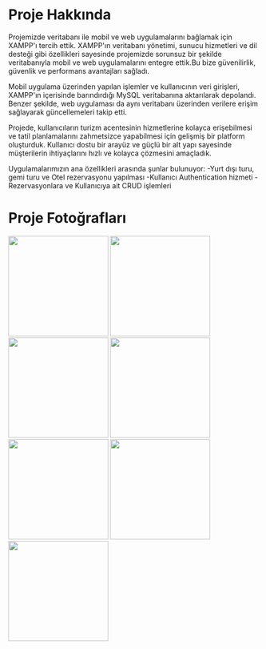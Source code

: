 <h1>Proje Hakkında</h1>
<p>Projemizde veritabanı ile mobil ve web uygulamalarını bağlamak için XAMPP'ı tercih ettik. XAMPP'ın veritabanı yönetimi, sunucu hizmetleri ve dil desteği gibi özellikleri sayesinde projemizde sorunsuz bir şekilde veritabanıyla mobil ve web uygulamalarını entegre ettik.Bu bize güvenilirlik, güvenlik ve performans avantajları sağladı.</p>
<p>Mobil uygulama üzerinden yapılan işlemler ve kullanıcının veri girişleri, XAMPP'ın içerisinde barındırdığı MySQL veritabanına aktarılarak depolandı. Benzer şekilde, web uygulaması da aynı veritabanı üzerinden verilere erişim sağlayarak güncellemeleri takip etti.</p>
<p>Projede, kullanıcıların turizm acentesinin hizmetlerine kolayca erişebilmesi ve tatil planlamalarını zahmetsizce yapabilmesi için gelişmiş bir platform oluşturduk. Kullanıcı dostu bir arayüz ve güçlü bir alt yapı sayesinde müşterilerin ihtiyaçlarını hızlı ve kolayca çözmesini amaçladık.</p>
<p>Uygulamalarımızın ana özellikleri arasında şunlar bulunuyor:
 -Yurt dışı turu, gemi turu ve Otel rezervasyonu yapılması
 -Kullanıcı Authentication hizmeti
 -Rezervasyonlara ve Kullanıcıya ait CRUD işlemleri</p>

 <h1>Proje Fotoğrafları</h1>
 <img src="https://github.com/user-attachments/assets/8acfa1da-56b4-4cde-b922-62825a612a99" width="200">
 <img src="https://github.com/user-attachments/assets/591fbf91-7c84-4714-8b95-f4eeb7ccc3f9" width="200">
 <img src="https://github.com/user-attachments/assets/db00d2dd-58d6-4f48-8dc4-f49bf4082a78" width="200">
 <img src="https://github.com/user-attachments/assets/0abded82-eada-42ef-99a9-403f22093bd6" width="200">
 <img src="https://github.com/user-attachments/assets/a208e0ea-3f6f-48dc-a272-5b89418ba24e" width="200">
 <img src="https://github.com/user-attachments/assets/ee441fd1-e5c0-4b09-adb2-8e63942add85" width="200">
 <img src="https://github.com/user-attachments/assets/85b2539e-2078-4b09-8162-50ddaa923cff" width="200">
